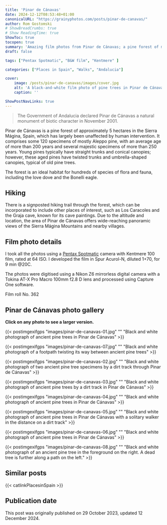 ```yaml
---
title: 'Pinar de Cánavas'
date: 2024-12-12T08:53:48+01:00
canonicalURL: "https://grainyphotos.com/posts/pinar-de-canavas/"
author: Rom Gostomski
# ShowBreadCrumbs: true
# Show ReadingTime: true
ShowToc: true
tocopen: true
summary: 'Amazing film photos from Pinar de Cánavas; a pine forest of mostly Aleppo pines, with an average age of more than 200 years and several majestic specimens of more than 250 years.'
draft: false

tags: ["Pentax Spotmatic", "B&W film", "Kentmere" ]

categories: ["Places in Spain", "Walks", "Andalucia"]

cover:
    image: /posts/pinar-de-canavas/images/cover.jpg
    alt: 'A black-and-white film photo of pine trees in Pinar de Cánavas'
    caption: ''

ShowPostNavLinks: true
---
```

> The Government of Andalucia declared Pinar de Cánavas a natural monument of biotic character in November 2001.

Pinar de Cánavas is a pine forest of approximately 5 hectares in the Sierra Mágina, Spain, which has largely been unaffected by human intervention. It comprises some 120 specimens of mostly Aleppo pine, with an average age of more than 200 years and several majestic specimens of more than 250 years. Young pines typically have straight trunks and conical canopies; however, these aged pines have twisted trunks and umbrella-shaped canopies, typical of old pine trees.

The forest is an ideal habitat for hundreds of species of flora and fauna, including the love dove and the Bonelli eagle.

## Hiking

There is a signposted hiking trail through the forest, which can be incorporated to include other places of interest, such as Los Caracoles and the Graja cave, known for its cave paintings. Due to the altitude and location, the area of Pinar de Cánavas offers wide-reaching panoramic views of the Sierra Mágina Mountains and nearby villages.


## Film photo details

I took all the photos using a [Pentax Spotmatic](/gear/cameras/asahi-spotmatic/) camera with Kentmere 100 film, rated at 64 ISO. I developed the film in Spur Acurol-N, diluted 1+70, for 9 min @20C.

The photos were digitised using a Nikon Z6 mirrorless digital camera with a Tokina AT-X Pro Macro 100mm f2.8 D lens and processed using Capture One software.

Film roll No. 362

## Pinar de Cánavas photo gallery

**Click on any photo to see a larger version.**

{{< postimgexifgps "images/pinar-de-canavas-01.jpg" 
"" 
"Black and white photograph of ancient pine trees in Pinar de Cánavas" >}}

{{< postimgexifgps "images/pinar-de-canavas-07.jpg" 
"" 
"Black and white photograph of a footpath twisting its way between ancient pine trees" >}}

{{< postimgexifgps "images/pinar-de-canavas-02.jpg" 
"" 
"Black and white photograph of two ancient pine tree specimens by a dirt track through Pinar de Cánavas" >}}

{{< postimgexifgps "images/pinar-de-canavas-03.jpg" 
"" 
"Black and white photograph of ancient pine trees by a dirt track in Pinar de Cánavas" >}}

{{< postimgexifgps "images/pinar-de-canavas-04.jpg" 
"" 
"Black and white photograph of ancient pine trees in Pinar de Cánavas" >}}

{{< postimgexifgps "images/pinar-de-canavas-05.jpg" 
"" 
"Black and white photograph of ancient pine trees in Pinar de Cánavas with a solitary walker in the distance on a dirt track" >}}

{{< postimgexifgps "images/pinar-de-canavas-06.jpg" 
"" 
"Black and white photograph of ancient pine trees in Pinar de Cánavas" >}}

{{< postimgexifgps "images/pinar-de-canavas-08.jpg" 
"" 
"Black and white photograph of an ancient pine tree in the foreground on the right. A dead tree is further along a path on the left." >}}

## Similar posts

{{< catlinkPlacesinSpain >}}

## Publication date

This post was originally published on 29 October 2023, updated 12 December 2024.